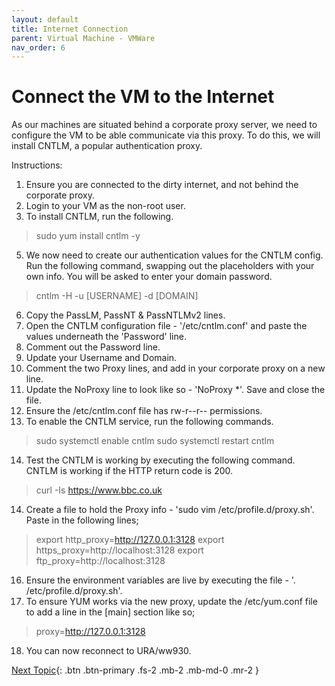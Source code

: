 ```yaml
---
layout: default
title: Internet Connection
parent: Virtual Machine - VMWare
nav_order: 6
---
```


# Connect the VM to the Internet

As our machines are situated behind a corporate proxy server, we need to configure the VM to be able communicate via this proxy.  To do this, we will install CNTLM, a popular authentication proxy.

Instructions:
1. Ensure you are connected to the dirty internet, and not behind the corporate proxy.
2. Login to your VM as the non-root user.
4. To install CNTLM, run the following.

> sudo yum install cntlm -y

5. We now need to create our authentication values for the CNTLM config.  Run the following command, swapping out the placeholders with your own info.  You will be asked to enter your domain password.

> cntlm -H -u [USERNAME] -d [DOMAIN]

6. Copy the PassLM, PassNT & PassNTLMv2 lines.
7. Open the CNTLM configuration file - '/etc/cntlm.conf' and paste the values underneath the 'Password' line.
8. Comment out the Password line.
9. Update your Username and Domain.
10. Comment the two Proxy lines, and add in your corporate proxy on a new line.
11. Update the NoProxy line to look like so - 'NoProxy        *'.  Save and close the file.
12. Ensure the /etc/cntlm.conf file has rw-r--r-- permissions.
13. To enable the CNTLM service, run the following commands.

> sudo systemctl enable cntlm
> sudo systemctl restart cntlm

14. Test the CNTLM is working by executing the following command.  CNTLM is working if the HTTP return code is 200.

> curl -Is https://www.bbc.co.uk

14. Create a file to hold the Proxy info - 'sudo vim /etc/profile.d/proxy.sh'.  Paste in the following lines;

> export http_proxy=http://127.0.0.1:3128
> export https_proxy=http://localhost:3128
> export ftp_proxy=http://localhost:3128

16. Ensure the environment variables are live by executing the file - '. /etc/profile.d/proxy.sh'.
17. To ensure YUM works via the new proxy, update the /etc/yum.conf file to add a line in the [main] section like so;

> proxy=http://127.0.0.1:3128

18. You can now reconnect to URA/ww930.

[Next Topic](./cntlm_proxy.md){: .btn .btn-primary .fs-2 .mb-2 .mb-md-0 .mr-2 }
